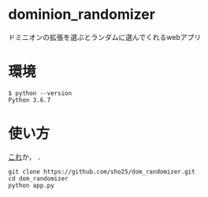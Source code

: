 # dominion_randomizer

ドミニオンの拡張を選ぶとランダムに選んでくれるwebアプリ

# 環境

```
$ python --version
Python 3.6.7
```

# 使い方
[これ](https://dom-randomizer.herokuapp.com/)か，  ．

```
git clone https://github.com/sho25/dom_randomizer.git
cd dom_randomizer
python app.py
```